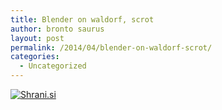 ```yaml
---
title: Blender on waldorf, scrot
author: bronto saurus
layout: post
permalink: /2014/04/blender-on-waldorf-scrot/
categories:
  - Uncategorized
---
```

[<img src="http://shrani.si/t/15/xh/4B0E153O/blenderwaldorfscrot.jpg" style="border: 0px;" alt="Shrani.si" />][1]

 [1]: http://shrani.si/f/15/xh/4B0E153O/blenderwaldorfscrot.png